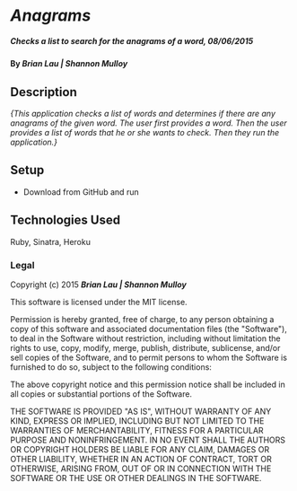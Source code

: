 # _Anagrams_

##### _Checks a list to search for the anagrams of a word, 08/06/2015_

#### By _**Brian Lau | Shannon Mulloy**_

## Description

_{This application checks a list of words and determines if there are any anagrams of the given word. The user first provides a word. Then the user provides a list of words that he or she wants to check. Then they run the application.}_

## Setup

* Download from GitHub and run

## Technologies Used

Ruby, Sinatra, Heroku

### Legal

Copyright (c) 2015 **_Brian Lau | Shannon Mulloy_**

This software is licensed under the MIT license.

Permission is hereby granted, free of charge, to any person obtaining a copy
of this software and associated documentation files (the "Software"), to deal
in the Software without restriction, including without limitation the rights
to use, copy, modify, merge, publish, distribute, sublicense, and/or sell
copies of the Software, and to permit persons to whom the Software is
furnished to do so, subject to the following conditions:

The above copyright notice and this permission notice shall be included in
all copies or substantial portions of the Software.

THE SOFTWARE IS PROVIDED "AS IS", WITHOUT WARRANTY OF ANY KIND, EXPRESS OR
IMPLIED, INCLUDING BUT NOT LIMITED TO THE WARRANTIES OF MERCHANTABILITY,
FITNESS FOR A PARTICULAR PURPOSE AND NONINFRINGEMENT. IN NO EVENT SHALL THE
AUTHORS OR COPYRIGHT HOLDERS BE LIABLE FOR ANY CLAIM, DAMAGES OR OTHER
LIABILITY, WHETHER IN AN ACTION OF CONTRACT, TORT OR OTHERWISE, ARISING FROM,
OUT OF OR IN CONNECTION WITH THE SOFTWARE OR THE USE OR OTHER DEALINGS IN
THE SOFTWARE.
